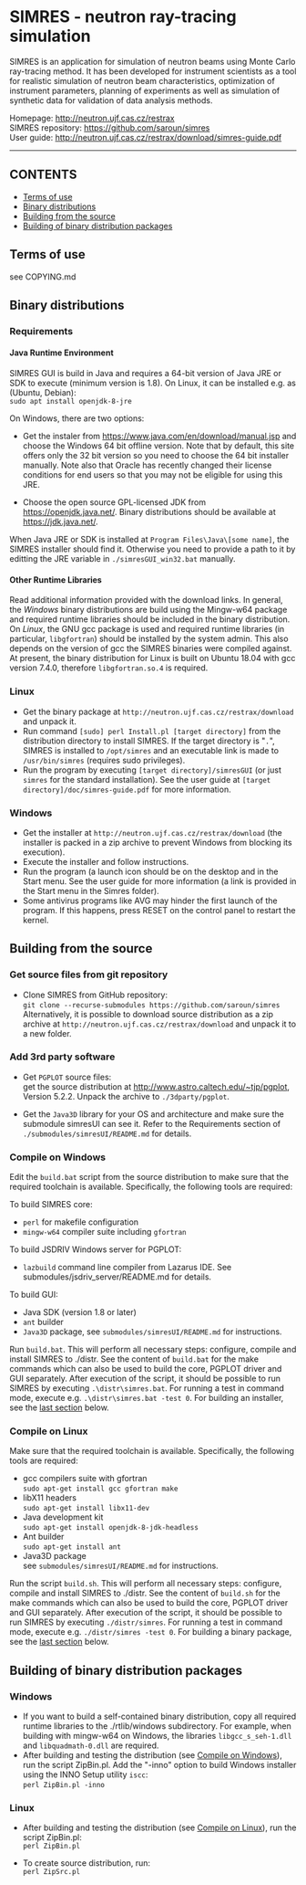 # SIMRES - neutron ray-tracing simulation

SIMRES is an application for simulation of neutron beams using Monte Carlo ray-tracing method. It has been developed for instrument scientists as a tool for realistic simulation of neutron beam characteristics, optimization of instrument parameters, planning of experiments as well as simulation of synthetic data for validation of data analysis methods. 

Homepage: http://neutron.ujf.cas.cz/restrax  
SIMRES repository: https://github.com/saroun/simres  
User guide: http://neutron.ujf.cas.cz/restrax/download/simres-guide.pdf

-----------------------------------------------------------------
## CONTENTS

- [Terms of use](#terms-of-use)
- [Binary distributions](#binary-distributions)
- [Building from the source](#building-from-the-source)
- [Building of binary distribution packages](#building-of-binary-distribution-packages)

## Terms of use
see COPYING.md

## Binary distributions

### Requirements

#### Java Runtime Environment

SIMRES GUI is build in Java and requires a 64-bit version of Java JRE or SDK to execute (minimum version is 1.8). On Linux, it can be installed e.g. as (Ubuntu, Debian):  
`sudo apt install openjdk-8-jre`  

On Windows, there are two options:  

- Get the instaler from https://www.java.com/en/download/manual.jsp and choose the Windows 64 bit offline version. Note that by default, this site offers only the 32 bit version so you need to choose the 64 bit installer manually. Note also that Oracle has recently changed their license conditions for end users so that you may not be eligible for using this JRE.  

- Choose the open source GPL-licensed JDK from https://openjdk.java.net/. Binary distributions should be available at https://jdk.java.net/. 

When Java JRE or SDK is installed at `Program Files\Java\[some name]`, the SIMRES installer should find it. Otherwise you need to provide a path to it by editting the JRE variable in `./simresGUI_win32.bat` manually.

#### Other Runtime Libraries
Read additional information provided with the download links. In general, the *Windows* binary distributions are build using the Mingw-w64 package and required runtime libraries should be included in the binary distribution.  
On *Linux*, the GNU gcc package is used and required runtime libraries (in particular, `libgfortran`) should be installed by the system admin. This also depends on the version of gcc the SIMRES binaries were compiled against. At present, the binary distribution for Linux is built on Ubuntu 18.04 with gcc version 7.4.0, therefore `libgfortran.so.4` is required.

### Linux

- Get the binary package at `http://neutron.ujf.cas.cz/restrax/download` and unpack it.
- Run command  `[sudo] perl Install.pl [target directory]` from the distribution directory to install SIMRES. If the target directory is "`.`", SIMRES is installed to `/opt/simres` and an executable link is made to `/usr/bin/simres` (requires sudo privileges).
- Run the program by executing `[target directory]/simresGUI` (or just `simres` for the standard installation). See the user guide at `[target directory]/doc/simres-guide.pdf` for more information.

### Windows

- Get the installer at `http://neutron.ujf.cas.cz/restrax/download` (the installer is packed in a zip archive to prevent Windows from blocking its execution).
- Execute the installer and follow instructions.  
- Run the program (a launch icon should be on the desktop and in the Start menu. See the user guide for more information (a link is provided in the Start menu in the Simres folder).
- Some antivirus programs like AVG may hinder the first launch of the program. If this happens, press RESET on the control panel to restart the kernel.

## Building from the source

### Get source files from git repository
- Clone SIMRES from GitHub repository:  
`git clone --recurse-submodules https://github.com/saroun/simres`  
Alternatively, it is possible to download source distribution as a zip archive at `http://neutron.ujf.cas.cz/restrax/download` and unpack it to a new folder. 

### Add 3rd party software

- Get `PGPLOT` source files:  
get the source distribution at http://www.astro.caltech.edu/~tjp/pgplot, Version 5.2.2.
Unpack the archive to `./3dparty/pgplot`.

- Get the `Java3D` library for your OS and architecture and make sure the submodule simresUI can see it. Refer to the Requirements section of `./submodules/simresUI/README.md` for details.  

### Compile on Windows
Edit the `build.bat` script from the source distribution to make sure that the required toolchain is available. Specifically, the following tools are required:

To build SIMRES core:
- `perl` for makefile configuration
- `mingw-w64` compiler suite including `gfortran`

To build JSDRIV Windows server for PGPLOT:
- `lazbuild` command line compiler from Lazarus IDE. See submodules/jsdriv_server/README.md for details.

To build GUI:
- Java SDK (version 1.8 or later)
- `ant` builder
- `Java3D` package, see `submodules/simresUI/README.md` for instructions. 

Run `build.bat`. This will perform all necessary steps: configure, compile and install SIMRES to ./distr. See the content of `build.bat` for the make commands which can also be used to build the core, PGPLOT driver and GUI separately. After execution of the script, it should be possible to run SIMRES by executing `.\distr\simres.bat`. For running a test in command mode, execute e.g. `.\distr\simres.bat -test 0`. For building an installer, see the [last section](#"building-of-binary-distribution-packages") below. 

### Compile on Linux

Make sure that the required toolchain is available. Specifically, the following tools are required:
- gcc compilers suite with gfortran  
`sudo apt-get install gcc gfortran make`
- libX11 headers  
`sudo apt-get install libx11-dev`
- Java development kit  
`sudo apt-get install openjdk-8-jdk-headless`
- Ant builder  
`sudo apt-get install ant`
- Java3D package  
see `submodules/simresUI/README.md` for instructions.

Run the script `build.sh`. This will perform all necessary steps: configure, compile and install SIMRES to ./distr. See the content of `build.sh` for the make commands which can also be used to build the core, PGPLOT driver and GUI separately. After execution of the script, it should be possible to run SIMRES by executing `./distr/simres`.  For running a test in command mode, execute e.g. `./distr/simres -test 0`. For building a binary package, see the [last section](#"building-of-binary-distribution-packages") below. 

## Building of binary distribution packages

### Windows

- If you want to build a self-contained binary distribution, copy all required runtime libraries to the ./rtlib/windows subdirectory. For example, when building with mingw-w64 on Windows, the libraries `libgcc_s_seh-1.dll` and `libquadmath-0.dll` are required. 
- After building and testing the distribution (see [Compile on Windows](#compile-on-windows)), run the script ZipBin.pl. Add the "-inno" option to build Windows installer using the INNO Setup utility `iscc`:  
`perl ZipBin.pl -inno`

### Linux

- After building and testing the distribution (see [Compile on Linux](#compile-on-linux)), run the script ZipBin.pl:  
`perl ZipBin.pl`

- To create source distribution, run:  
`perl ZipSrc.pl`



